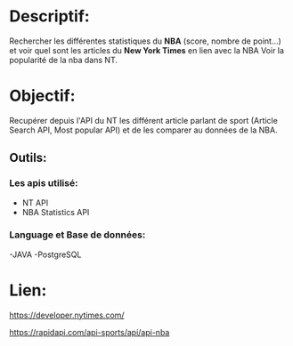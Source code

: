 # Descriptif:
 Rechercher les différentes statistiques du __NBA__ (score, nombre de point...) et voir quel sont les articles du __New York Times__ en lien avec la NBA 
 Voir la popularité de la nba dans NT.
 
 # Objectif:
  Recupérer depuis l'API du NT les différent article parlant de sport (Article Search API, Most popular API) et de les comparer au données de la NBA.

 ## Outils:
 
 ### Les apis utilisé:
 - NT API  
 - NBA Statistics API
 ### Language et Base de données:
 -JAVA
 -PostgreSQL

# Lien:
https://developer.nytimes.com/

https://rapidapi.com/api-sports/api/api-nba
